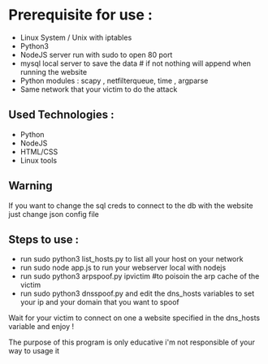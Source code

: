 <h1>Prerequisite for use : </h1>

* Linux System / Unix with iptables 
* Python3 
* NodeJS server run with sudo to open 80 port
* mysql local server to save the data # if not nothing will append when running the website
* Python modules : scapy , netfilterqueue, time , argparse
* Same network that your victim to do the attack

<h2> Used Technologies :</h2>

* Python
* NodeJS
* HTML/CSS
* Linux tools

<h2> Warning </h2> 

If you want to change the sql creds to connect to the db with the website just change json config file

<h2>Steps to use : </h2>

* run sudo python3 list_hosts.py to list all your host on your network 
* run sudo node app.js to run your webserver local with nodejs
* run sudo python3 arpspoof.py ipvictim #to poisoin the arp cache of the victim 
* run sudo python3 dnsspoof.py and edit the dns_hosts variables to set your ip and your domain that you want to spoof 

Wait for your victim to connect on one a website specified in the dns_hosts variable and enjoy ! 

The purpose of this program is only educative i'm not responsible of your way to usage it
